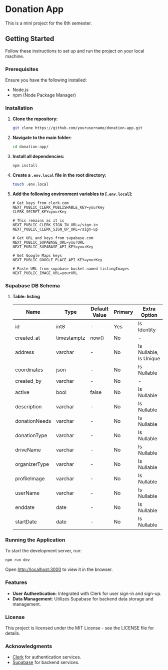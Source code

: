 # Donation App

This is a mini project for the 6th semester.

## Getting Started

Follow these instructions to set up and run the project on your local machine.

### Prerequisites

Ensure you have the following installed:

- Node.js
- npm (Node Package Manager)

### Installation

1. **Clone the repository:**

   ```bash
   git clone https://github.com/yourusername/donation-app.git
   ```

2. **Navigate to the main folder:**

   ```bash
   cd donation-app/
   ```

3. **Install all dependencies:**

   ```bash
   npm install
   ```

4. **Create a `.env.local` file in the root directory:**

   ```bash
   touch .env.local
   ```

5. **Add the following environment variables to [`.env.local`]:**

   ```env
   # Get keys from clerk.com
   NEXT_PUBLIC_CLERK_PUBLISHABLE_KEY=yourKey
   CLERK_SECRET_KEY=yourKey

   # This remains as it is
   NEXT_PUBLIC_CLERK_SIGN_IN_URL=/sign-in
   NEXT_PUBLIC_CLERK_SIGN_UP_URL=/sign-up

   # Get URL and keys from supabase.com
   NEXT_PUBLIC_SUPABASE_URL=yourURL
   NEXT_PUBLIC_SUPABASE_API_KEY=yourKey

   # Get Google Maps keys
   NEXT_PUBLIC_GOOGLE_PLACE_API_KEY=yourKey

   # Paste URL from supabase bucket named listingImages
   NEXT_PUBLIC_IMAGE_URL=yourURL
   ```

### Supabase DB Schema

1. **Table: listing**
   
   | Name | Type | Default Value | Primary | Extra Option |
   |---|---|---|---|---|
   | id          | int8        |       -       | Yes | Is Identity |
   | created_at  | timestamptz | now() | No | - |
   | address | varchar | - | No | Is Nullable, Is Unique |
   | coordinates | json | - | No | Is Nullable |
   | created_by | varchar | - | No | - |
   | active | bool | false | No | Is Nullable |
   | description | varchar | - | No | Is Nullable |
   | donationNeeds | varchar | - | No | Is Nullable |
   | donationType | varchar | - | No | Is Nullable |
   | driveName | varchar | - | No | Is Nullable |
   | organizerType | varchar | - | No | Is Nullable |
   | profileImage | varchar | - | No | Is Nullable |
   | userName | varchar | - | No | Is Nullable |
   | enddate | date | - | No | Is Nullable |
   | startDate | date | - | No | Is Nullable |
   
   
### Running the Application

To start the development server, run:

```bash
npm run dev
```

Open [http://localhost:3000](http://localhost:3000) to view it in the browser.

### Features

- **User Authentication**: Integrated with Clerk for user sign-in and sign-up.
- **Data Management**: Utilizes Supabase for backend data storage and management.

### License

This project is licensed under the MIT License - see the LICENSE file for details.

### Acknowledgments

- [Clerk](https://clerk.com) for authentication services.
- [Supabase](https://supabase.com) for backend services.
